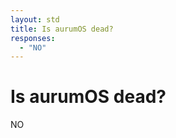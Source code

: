 ```yaml
---
layout: std
title: Is aurumOS dead?
responses:
  - "NO"
---
```

<h1 id="is-dead-title">Is aurumOS dead?</h1>
<div id="is-dead-response">NO</div>
<script type="text/javascript">
var responses = ["{{ page.responses | join: '","' }}"];
var idx = Math.floor(Math.random() * responses.length);
document.querySelector("#is-dead-response").innerHTML = responses[idx];
</script>
